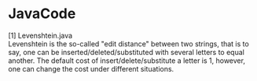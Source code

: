 # JavaCode

[1] Levenshtein.java <br>
Levenshtein is the so-called "edit distance" between two strings, that is to say, one can
be inserted/deleted/substituted with several letters to equal another. The default cost of insert/delete/substitute a letter is 1, however, one can change the cost under different situations.
